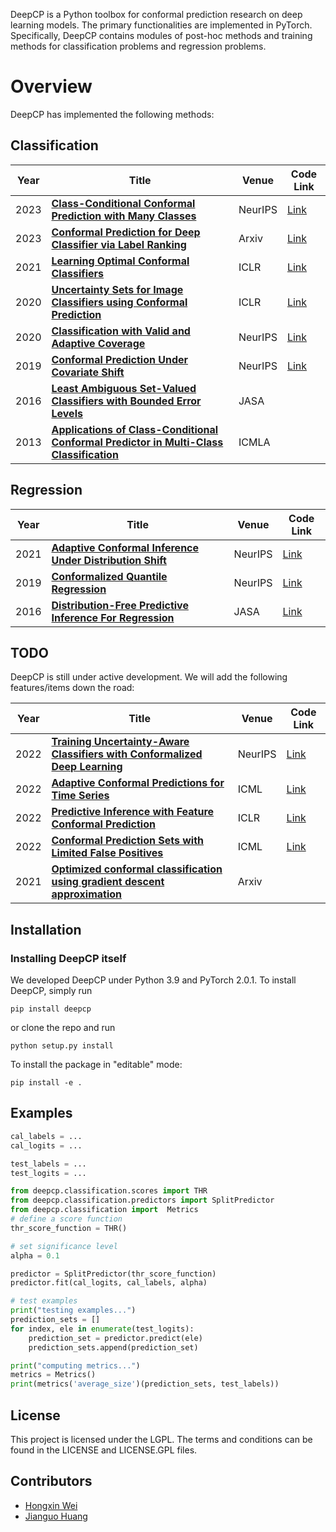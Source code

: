 DeepCP is a Python toolbox for conformal prediction research on deep learning models. The primary functionalities are
implemented in PyTorch. Specifically, DeepCP contains modules of post-hoc methods and training methods for
classification problems and regression problems.

# Overview
DeepCP has implemented the following methods:
## Classification
 Year | Title                                                                                                                                           | Venue   | Code Link |
|------|-------------------------------------------------------------------------------------------------------------------------------------------------|---------|-------------|
| 2023 | [**Class-Conditional Conformal Prediction with Many Classes**](https://arxiv.org/abs/2306.09335)                                                | NeurIPS | [Link](https://github.com/tiffanyding/class-conditional-conformal) |
| 2023 | [**Conformal Prediction for Deep Classifier via Label Ranking**](https://arxiv.org/abs/2310.06430)                                              | Arxiv   | [Link](https://github.com/ml-stat-Sustech/conformal_prediction_via_label_ranking) |
| 2021 | [**Learning Optimal Conformal Classifiers**](https://arxiv.org/abs/2110.09192)                                                               | ICLR    | [Link](https://github.com/google-deepmind/conformal_training/tree/main) |
| 2020 | [**Uncertainty Sets for Image Classifiers using Conformal Prediction**](https://arxiv.org/abs/2009.14193       )                                | ICLR    | [Link](https://github.com/aangelopoulos/conformal_classification) |
| 2020 | [**Classification with Valid and Adaptive Coverage**](https://proceedings.neurips.cc/paper/2020/file/244edd7e85dc81602b7615cd705545f5-Paper.pdf) | NeurIPS | [Link](https://github.com/msesia/arc) |
| 2019 | [**Conformal Prediction Under Covariate Shift**](https://arxiv.org/abs/1904.06019)                                                              | NeurIPS | [Link](https://github.com/ryantibs/conformal/) |
| 2016 | [**Least Ambiguous Set-Valued Classifiers with Bounded Error Levels**](https://arxiv.org/abs/1609.00451)                                        | JASA    | |
| 2013 | [**Applications of Class-Conditional Conformal Predictor in Multi-Class Classification**](https://ieeexplore.ieee.org/document/6784618)         | ICMLA   | |

## Regression
 Year | Title                                                                                                                       | Venue   | Code Link                                            |
|------|-----------------------------------------------------------------------------------------------------------------------------|---------|------------------------------------------------------|
| 2021 | [**Adaptive Conformal Inference Under Distribution Shift**](https://arxiv.org/abs/2106.00170)                               | NeurIPS | [Link](https://github.com/isgibbs/AdaptiveConformal) |
| 2019 | [**Conformalized Quantile Regression**](https://proceedings.neurips.cc/paper_files/paper/2019/file/5103c3584b063c431bd1268e9b5e76fb-Paper.pdf) | NeurIPS | [Link](https://github.com/yromano/cqr)               |
| 2016 | [**Distribution-Free Predictive Inference For Regression**](https://arxiv.org/abs/1604.04173)                               | JASA    | [Link](https://github.com/ryantibs/conformal)        |



## TODO
DeepCP is still under active development. We will add the following features/items down the road:

 Year | Title                                                                                                      | Venue   | Code Link |
|------|------------------------------------------------------------------------------------------------------------|---------|---------------|
| 2022 | [**Training Uncertainty-Aware Classifiers with Conformalized Deep Learning**](https://arxiv.org/abs/2205.05878) | NeurIPS | [Link](https://github.com/bat-sheva/conformal-learning) |
| 2022 | [**Adaptive Conformal Predictions for Time Series**](https://arxiv.org/abs/2202.07282)                     | ICML    | [Link](https://github.com/mzaffran/AdaptiveConformalPredictionsTimeSeries) |
| 2022 | [**Predictive Inference with Feature Conformal Prediction**](https://arxiv.org/abs/2210.00173)             | ICLR    | [Link](https://github.com/AlvinWen428/FeatureCP) |
| 2022 | [**Conformal Prediction Sets with Limited False Positives**](https://arxiv.org/abs/2202.07650)             | ICML    | [Link](https://github.com/ajfisch/conformal-fp) |
| 2021 | [**Optimized conformal classification using gradient descent approximation**](https://arxiv.org/abs/2105.11255)                           | Arxiv   | |





## Installation

### Installing DeepCP itself

We developed DeepCP under Python 3.9 and PyTorch 2.0.1. To install DeepCP, simply run

```
pip install deepcp
```

or clone the repo and run

```
python setup.py install
```

To install the package in "editable" mode:

```
pip install -e .
```

## Examples

```python
cal_labels = ...
cal_logits = ...

test_labels = ...
test_logits = ...

from deepcp.classification.scores import THR
from deepcp.classification.predictors import SplitPredictor
from deepcp.classification import  Metrics
# define a score function
thr_score_function = THR()

# set significance level
alpha = 0.1

predictor = SplitPredictor(thr_score_function)
predictor.fit(cal_logits, cal_labels, alpha)

# test examples
print("testing examples...")
prediction_sets = []
for index, ele in enumerate(test_logits):
    prediction_set = predictor.predict(ele)
    prediction_sets.append(prediction_set)

print("computing metrics...")
metrics = Metrics()
print(metrics('average_size')(prediction_sets, test_labels))

```

## License

This project is licensed under the LGPL. The terms and conditions can be found in the LICENSE and LICENSE.GPL files.

## Contributors

* [Hongxin Wei](https://hongxin001.github.io/)
* [Jianguo Huang](https://jianguo99.github.io/)


